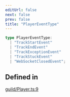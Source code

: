 ```yaml
---
editUrl: false
next: false
prev: false
title: "PlayerEventType"
---
```


```ts
type PlayerEventType: 
  | "TrackStartEvent"
  | "TrackEndEvent"
  | "TrackExceptionEvent"
  | "TrackStuckEvent"
  | "WebSocketClosedEvent";
```

## Defined in

[guild/Player.ts:9](https://github.com/shipgirlproject/shoukaku/blob/761f40f7c0b54473070fa1c40602d1504a8bf167/src/guild/Player.ts#L9)
